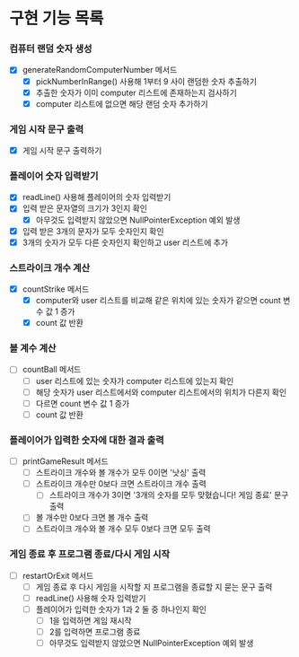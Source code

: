 # 구현 기능 목록

### 컴퓨터 랜덤 숫자 생성
- [x] generateRandomComputerNumber 메서드
  - [x] pickNumberInRange() 사용해 1부터 9 사이 랜덤한 숫자 추출하기
  - [x] 추출한 숫자가 이미 computer 리스트에 존재하는지 검사하기
  - [x] computer 리스트에 없으면 해당 랜덤 숫자 추가하기

### 게임 시작 문구 출력
- [x] 게임 시작 문구 출력하기

### 플레이어 숫자 입력받기
- [x] readLine() 사용해 플레이어의 숫자 입력받기
- [x] 입력 받은 문자열의 크기가 3인지 확인
  - [x] 아무것도 입력받지 않았으면 NullPointerException 예외 발생
- [x] 입력 받은 3개의 문자가 모두 숫자인지 확인
- [x] 3개의 숫자가 모두 다른 숫자인지 확인하고 user 리스트에 추가

### 스트라이크 개수 계산
- [x] countStrike 메서드
  - [x] computer와 user 리스트를 비교해 같은 위치에 있는 숫자가 같으면 count 변수 값 1 증가
  - [x] count 값 반환

### 볼 계수 계산
- [ ] countBall 메서드
  - [ ] user 리스트에 있는 숫자가 computer 리스트에 있는지 확인
  - [ ] 해당 숫자가 user 리스트에서와 computer 리스트에서의 위치가 다른지 확인
  - [ ] 다르면 count 변수 값 1 증가
  - [ ] count 값 반환

### 플레이어가 입력한 숫자에 대한 결과 출력
- [ ] printGameResult 메서드
  - [ ] 스트라이크 개수와 볼 개수가 모두 0이면 '낫싱' 출력
  - [ ] 스트라이크 개수만 0보다 크면 스트라이크 개수 출력
    - [ ] 스트라이크 개수가 3이면 '3개의 숫자를 모두 맞혔습니다! 게임 종료' 문구 출력
  - [ ] 볼 개수만 0보다 크면 볼 개수 출력
  - [ ] 스트라이크 개수와 볼 개수 모두 0보다 크면 모두 출력

### 게임 종료 후 프로그램 종료/다시 게임 시작
- [ ] restartOrExit 메서드
  - [ ] 게임 종료 후 다시 게임을 시작할 지 프로그램을 종료할 지 묻는 문구 출력
  - [ ] readLine() 사용해 숫자 입력받기
  - [ ] 플레이어가 입력한 숫자가 1과 2 둘 중 하나인지 확인
    - [ ] 1을 입력하면 게임 재시작
    - [ ] 2를 입력하면 프로그램 종료
    - [ ] 아무것도 입력받지 않았으면 NullPointerException 예외 발생